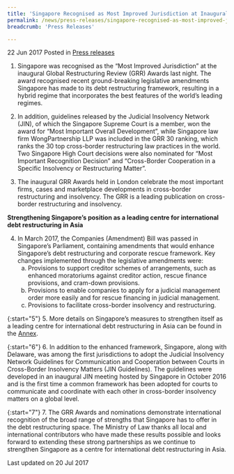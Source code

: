 ```yaml
---
title: 'Singapore Recognised as Most Improved Jurisdiction at Inaugural Global Restructuring Review Awards'
permalink: /news/press-releases/singapore-recognised-as-most-improved-jurisdiction-at-inaugural-
breadcrumb: 'Press Releases'

---
```



22 Jun 2017 Posted in [Press releases](/news/press-releases)


1. Singapore was recognised as the “Most Improved Jurisdiction” at the inaugural Global Restructuring Review (GRR) Awards last night. The award recognised recent ground-breaking legislative amendments Singapore has made to its debt restructuring framework, resulting in a hybrid regime that incorporates the best features of the world’s leading regimes.

 

2. In addition, guidelines released by the Judicial Insolvency Network (JIN), of which the Singapore Supreme Court is a member, won the award for “Most Important Overall Development”, while Singapore law firm WongPartnership LLP was included in the GRR 30 ranking, which ranks the 30 top cross-border restructuring law practices in the world. Two Singapore High Court decisions were also nominated for “Most Important Recognition Decision” and “Cross-Border Cooperation in a Specific Insolvency or Restructuring Matter”.

 

3. The inaugural GRR Awards held in London celebrate the most important firms, cases and marketplace developments in cross-border restructuring and insolvency. The GRR is a leading publication on cross-border restructuring and insolvency.

 

**Strengthening Singapore’s position as a leading centre for international debt restructuring in Asia**

 
<ol start="4">
<li>In March 2017, the Companies (Amendment) Bill was passed in Singapore’s Parliament, containing amendments that would enhance Singapore’s debt restructuring and corporate rescue framework. Key changes implemented through the legislative amendments were:

<ol style="list-style-type: lower-alpha;"> 

<li>Provisions to support creditor schemes of arrangements, such as enhanced moratoriums against creditor action, rescue finance provisions, and cram-down provisions.</li>

 

<li>Provisions to enable companies to apply for a judicial management order more easily and for rescue financing in judicial management.</li>

 

<li>Provisions to facilitate cross-border insolvency and restructuring.</li>
</ol>
</li>
</ol>
 
{:start="5"}
5. More details on Singapore’s measures to strengthen itself as a leading centre for international debt restructuring in Asia can be found in the [Annex](/news/legal-industry-newsletter/note-by-senior-minister-of-state-for-law-and-finance--indranee-r5/).

 
{:start="6"}
6. In addition to the enhanced framework, Singapore, along with Delaware, was among the first jurisdictions to adopt the Judicial Insolvency Network Guidelines for Communication and Cooperation between Courts in Cross-Border Insolvency Matters (JIN Guidelines). The guidelines were developed in an inaugural JIN meeting hosted by Singapore in October 2016 and is the first time a common framework has been adopted for courts to communicate and coordinate with each other in cross-border insolvency matters on a global level.

 
{:start="7"}
7. The GRR Awards and nominations demonstrate international recognition of the broad range of strengths that Singapore has to offer in the debt restructuring space. The Ministry of Law thanks all local and international contributors who have made these results possible and looks forward to extending these strong partnerships as we continue to strengthen Singapore as a centre for international debt restructuring in Asia.


<p class="right-side-updated">Last updated on 20 Jul 2017
</p>

